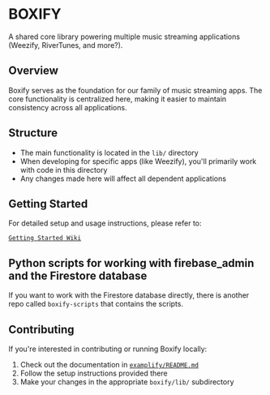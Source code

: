 # BOXIFY

A shared core library powering multiple music streaming applications (Weezify, RiverTunes, and more?).

## Overview

Boxify serves as the foundation for our family of music streaming apps. The core functionality is centralized here, making it easier to maintain consistency across all applications.

## Structure

- The main functionality is located in the `lib/` directory
- When developing for specific apps (like Weezify), you'll primarily work with code in this directory
- Any changes made here will affect all dependent applications

## Getting Started

For detailed setup and usage instructions, please refer to:

[`Getting Started Wiki`](https://github.com/riverscuomo/boxify/wiki)

## Python scripts for working with firebase_admin and the Firestore database

If you want to work with the Firestore database directly, there is another repo called `boxify-scripts` that contains the scripts.

## Contributing

If you're interested in contributing or running Boxify locally:

1. Check out the documentation in [`examplify/README.md`](examplify/README.md)
2. Follow the setup instructions provided there
3. Make your changes in the appropriate `boxify/lib/` subdirectory
